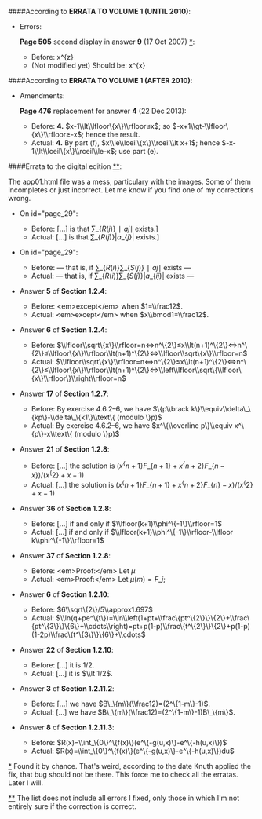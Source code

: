 ####According to **ERRATA TO VOLUME 1 (UNTIL 2010)**:

  - Errors:

    **Page 505** second display in answer **9** (17 Oct 2007) [*](#note1):<a id="err1"></a>

    - Before: x^\{z\}
    - (Not modified yet) Should be: x^\{x\}

####According to **ERRATA TO VOLUME 1 (AFTER 2010)**:

  - Amendments:

    **Page 476** replacement for answer **4** (22 Dec 2013):

    - Before: **4.** $x-1\\lt\\lfloor\{x\}\\rfloor≤x$; so $-x+1\\gt-\\lfloor\{x\}\\rfloor≥-x$; hence the result.
    - Actual: **4.** By part (f), $x\\le\\lceil\{x\}\\rceil\\lt x+1$; hence $-x-1\\lt\\lceil\{x\}\\rceil\\le-x$; use part (e).

####Errata to the digital edition [**](#note2):<a id="title"></a>

The app01.html file was a mess, particulary with the images. Some of them incompletes or just incorrect. Let me know if you find one of my corrections wrong.

  - On id="page\_29":

    - Before: \[...\] is that $∑\_\{R(j)\}∣aj∣$ exists.\]
    - Actual: \[...\] is that $∑\_\{R(j)\}|a\_\{j\}|$ exists.\]

  - On id="page\_29":

    - Before: — that is, if $∑\_\{R(i)\} ∑\_\{S(j)\}∣aj∣$ exists —
    - Actual: — that is, if $∑\_\{R(i)\} ∑\_\{S(j)\}|a\_\{ij\}|$ exists —

  - Answer **5** of **Section 1.2.4**:

    - Before: &lt;em&gt;except&lt;/em&gt; when $1=\\frac12$.
    - Actual: &lt;em&gt;except&lt;/em&gt; when $x\\bmod1=\\frac12$.

  - Answer **6** of **Section 1.2.4**:

    - Before: $\\lfloor\\sqrt\{x\}\\rfloor=n⇔n^\{2\}≤x\\lt(n+1)^\{2\}⇔n^\{2\}≤\\lfloor\{x\}\\rfloor\\lt(n+1)^\{2\}⇔\\lfloor\\sqrt\{x\}\\rfloor=n$
    - Actual: $\\lfloor\\sqrt\{x\}\\rfloor=n⇔n^\{2\}≤x\\lt(n+1)^\{2\}⇔n^\{2\}≤\\lfloor\{x\}\\rfloor\\lt(n+1)^\{2\}⇔\\left\\lfloor\\sqrt\{\\lfloor\{x\}\\rfloor\}\\right\\rfloor=n$

  - Answer **17** of **Section 1.2.7**:

    - Before: By exercise 4.6.2–6, we have $\{p\\brack k\}\\equiv\\delta\_\{kp\}-\\delta\_\{k1\}\\text\{ (modulo \}p)$
    - Actual: By exercise 4.6.2–6, we have $x^\{\\overline p\}\\equiv x^\{p\}-x\\text\{ (modulo \}p)$

  - Answer **21** of **Section 1.2.8**:

    - Before: \[...\] the solution is $(x^\{n+1\}F\_\{n+1\}+x^\{n+2\}F\_\{n-x\})/(x^\{2\}+x-1)$
    - Actual: \[...\] the solution is $(x^\{n+1\}F\_\{n+1\}+x^\{n+2\}F\_\{n\}-x)/(x^\{2\}+x-1)$

  - Answer **36** of **Section 1.2.8**:

    - Before: \[...\] if and only if $\\lfloor(k+1)\\phi^\{-1\}\\rfloor=1$
    - Actual: \[...\] if and only if $\\lfloor(k+1)\\phi^\{-1\}\\rfloor-\\lfloor k\\phi^\{-1\}\\rfloor=1$

  - Answer **37** of **Section 1.2.8**:

    - Before: &lt;em&gt;Proof:&lt;/em&gt; Let $μ$
    - Actual: &lt;em&gt;Proof:&lt;/em&gt; Let $μ(m)=F\_j$;

  - Answer **6** of **Section 1.2.10**:

    - Before: $6\\sqrt\{2\}/5\\approx1.697$
    - Actual: $\\ln(q+pe^\{t\})=\\ln\\left(1+pt+\\frac\{pt^\{2\}\}\{2\}+\\frac\{pt^\{3\}\}\{6\}+\\cdots\\right)=pt+p(1-p)\\frac\{t^\{2\}\}\{2\}+p(1-p)(1-2p)\\frac\{t^\{3\}\}\{6\}+\\cdots$

  - Answer **22** of **Section 1.2.10**:

    - Before: \[...\] it is $1/2$.
    - Actual: \[...\] it is $\\lt 1/2$.

  - Answer **3** of **Section 1.2.11.2**:

    - Before: \[...\] we have $B\_\{m\}(\\frac12)=(2^\{1-m\}-1)$.
    - Actual: \[...\] we have $B\_\{m\}(\\frac12)=(2^\{1-m\}-1)B\_\{m\}$.

  - Answer **8** of **Section 1.2.11.3**:

    - Before: $R(x)=\\int_\{0\}^\{f(x)\}(e^\{-g(u,x)\}-e^\{-h(u,x)\})$
    - Actual: $R(x)=\\int_\{0\}^\{f(x)\}(e^\{-g(u,x)\}-e^\{-h(u,x)\})du$


<a id="note1"></a>[*](#err1) Found it by chance. That's weird, according to the date Knuth applied the fix, that bug should not be there.
This force me to check all the erratas. Later I will.

<a id="note2"></a>[**](#title) The list does not include all errors I fixed, only those in which I'm not entirely sure if the correction is correct.